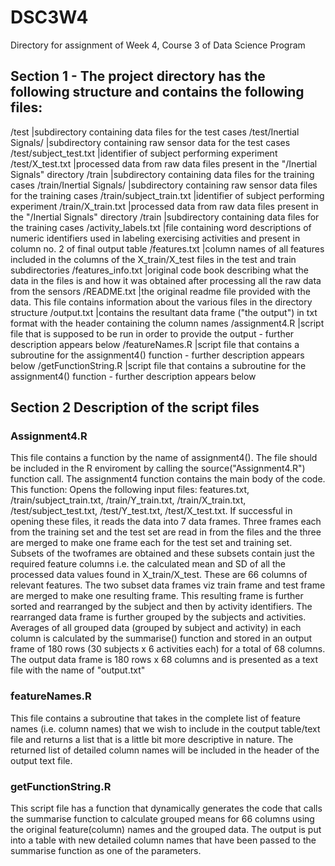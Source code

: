 # DSC3W4
Directory for assignment of Week 4, Course 3 of Data Science Program 

## Section 1 - The project directory has the following structure and contains the following files:
/test                      |subdirectory containing data files for the test cases
/test/Inertial Signals/	   |subdirectory containing raw sensor data for the test cases 
/test/subject_test.txt 	   |identifier of subject performing experiment
/test/X_test.txt 	   |processed data from raw data files present in the "/Inertial Signals" directory
/train 	                   |subdirectory containing data files for the training cases
/train/Inertial Signals/   |subdirectory containing raw sensor data files for the training cases 
/train/subject_train.txt   |identifier of subject performing experiment
/train/X_train.txt 	   |processed data from raw data files present in the "/Inertial Signals" directory
/train 			   |subdirectory containing data files for the training cases
/activity_labels.txt 	   |file containing word descriptions of numeric identifiers used in labeling exercising activities and present in column no. 2 of final output table 
/features.txt 		   |column names of all features included in the columns of the X_train/X_test files in the test and train subdirectories
/features_info.txt	   |original code book describing what the data in the files is and how it was obtained after processing all the raw data from the sensors
/README.txt 		   |the original readme file provided with the data. This file contains information about the various files in the directory structure
/output.txt                |contains the resultant data frame ("the output") in txt format with the header containing the column names 
/assignment4.R             |script file that is supposed to be run in order to provide the output - further description appears below
/featureNames.R		   |script file that contains a subroutine for the assignment4() function - further description appears below
/getFunctionString.R       |script file that contains a subroutine for the assignment4() function - further description appears below

## Section 2 Description of the script files
### Assignment4.R
This file contains a function by the name of assignment4(). The file should be included in the R enviroment by calling the source("Assignment4.R") function call. 
The assignment4 function contains the main body of the code. 
This function: 
Opens the following input files: features.txt, /train/subject_train.txt, /train/Y_train.txt, /train/X_train.txt, /test/subject_test.txt, /test/Y_test.txt, /test/X_test.txt. 
If successful in opening these files, it reads the data into 7 data frames. Three frames each from the training set and the test set are read in from the files and the three are 
merged to make one frame each for the test set and training set. Subsets of the twoframes are obtained and these subsets contain just the required feature columns i.e. 
the calculated mean and SD of all the processed data values found in X_train/X_test. These are 66 columns of relevant features. 
The two subset data frames viz train frame and test frame are merged to make one resulting frame. 
This resulting frame is further sorted and rearranged by the subject and then by activity identifiers. 
The rearranged data frame is further grouped by the subjects and activities. Averages of all grouped data (grouped by subject and activity) in each column is calculated by the summarise() 
function and stored in an output frame of 180 rows (30 subjects x 6 activities each) for a total of 68 columns. 
The output data frame is 180 rows x 68 columns and is presented as a text file with the name of "output.txt"

### featureNames.R
This file contains a subroutine that takes in the complete list of feature names (i.e. column names) that we wish to include in the coutput table/text file and returns a list that is 
a little bit more descriptive in nature. The returned list of detailed column names will be included in the header of the output text file. 

### getFunctionString.R
This script file has a function that dynamically generates the code that calls the summarise function to calculate grouped means for 66 columns using the original feature(column) names and 
the grouped data.
The output is put into a table with new detailed column names that have been passed to the summarise function as one of the parameters.






